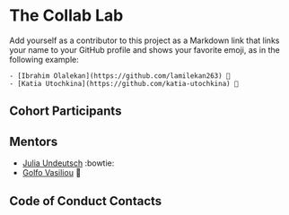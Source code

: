 # The Collab Lab

Add yourself as a contributor to this project as a Markdown link that links your name to your GitHub profile and shows your favorite emoji, as in the following example:

    - [Ibrahim Olalekan](https://github.com/lamilekan263) 💅
    - [Katia Utochkina](https://github.com/katia-utochkina) 🌸

## Cohort Participants

## Mentors

- [Julia Undeutsch](https://github.com/YuriDevAT) :bowtie:
- [Golfo Vasiliou](https://github.com/faysvas) 🤖

## Code of Conduct Contacts
